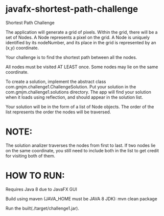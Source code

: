 javafx-shortest-path-challenge
==============================

Shortest Path Challenge

The application will generate a grid of pixels.  Within the grid, there will be a set of Nodes.
A Node represents a pixel on the grid.  A Node is uniquely identified by its nodeNumber, and its place in the grid is represented by an (x,y) coordinate.

Your challenge is to find the shortest path between all the nodes.

All nodes must be visited AT LEAST once.  Some nodes may lie on the same coordinate.

To create a solution, implement the abstract class com.gmjm.challenge1.ChallengeSolution.  Put your solution in the com.gmjm.challenge1.solutions directory.  The app will find your solution when it loads using reflection, and should appear in the solution list.

Your solution will be in the form of a list of Node objects.  The order of the list represents the order the nodes will be traversed.

NOTE:
===
The solution analizer traverses the nodes from first to last.  If two nodes lie on the same coordinate, you still need to include both in the list to get credit for visiting both of them.

HOW TO RUN:
===

Requires Java 8 due to JavaFX GUI

Build using maven (JAVA_HOME must be JAVA 8 JDK):
mvn clean package

Run the built(./target/challenge1.jar).
